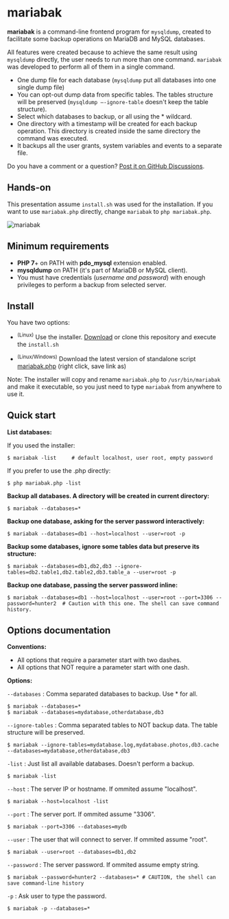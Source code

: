 # mariabak

**mariabak** is a command-line frontend program for `mysqldump`, created to facilitate some backup operations on MariaDB and MySQL databases.

All features were created because to achieve the same result using `mysqldump` directly, the user needs to run more than one command. `mariabak` was developed to perform all of them in a single command.

- One dump file for each database (`mysqldump` put all databases into one single dump file)
- You can opt-out dump data from specific tables. The tables structure will be preserved (`mysqldump –-ignore-table` doesn't keep the table structure).
- Select which databases to backup, or all using the * wildcard.
- One directory with a timestamp will be created for each backup operation. This directory is created inside the same directory the command was executed.
- It backups all the user grants, system variables and events to a separate file.

Do you have a comment or a question? [Post it on GitHub Discussions](https://github.com/llagerlof/mariabak/discussions).

## Hands-on

This presentation assume `install.sh` was used for the installation. If you want to use `mariabak.php` directly, change `mariabak` to `php mariabak.php`.

![mariabak](https://user-images.githubusercontent.com/193798/184143085-23380ab9-03da-4d66-8ba8-1aaa1650f3ea.gif)

## Minimum requirements

- **PHP 7**+ on PATH with **pdo_mysql** extension enabled.
- **mysqldump** on PATH (it's part of MariaDB or MySQL client).
- You must have credentials (_username and password_) with enough privileges to perform a backup from selected server.

## Install

You have two options:

- <sup>(Linux)</sup> Use the installer. [Download](https://github.com/llagerlof/mariabak/archive/refs/heads/master.zip) or clone this repository and execute the `install.sh`

- <sup>(Linux/Windows)</sup> Download the latest version of standalone script [mariabak.php](https://raw.githubusercontent.com/llagerlof/mariabak/master/mariabak.php) (right click, save link as)

Note: The installer will copy and rename `mariabak.php` to `/usr/bin/mariabak` and make it executable, so you just need to type `mariabak` from anywhere to use it.

## Quick start

**List databases:**

If you used the installer:

```shell
$ mariabak -list     # default localhost, user root, empty password
```

If you prefer to use the .php directly:

```shell
$ php mariabak.php -list
```

**Backup all databases. A directory will be created in current directory:**

```shell
$ mariabak --databases=*
```

**Backup one database, asking for the server password interactively:**

```shell
$ mariabak --databases=db1 --host=localhost --user=root -p
```

**Backup some databases, ignore some tables data but preserve its structure:**

```shell
$ mariabak --databases=db1,db2,db3 --ignore-tables=db2.table1,db2.table2,db3.table_a --user=root -p
```

**Backup one database, passing the server password inline:**

```shell
$ mariabak --databases=db1 --host=localhost --user=root --port=3306 --password=hunter2  # Caution with this one. The shell can save command history.
```

## Options documentation

**Conventions:**

- All options that require a parameter start with two dashes.
- All options that NOT require a parameter start with one dash.

**Options:**

`--databases` : Comma separated databases to backup. Use * for all.

```shell
$ mariabak --databases=*
$ mariabak --databases=mydatabase,otherdatabase,db3
```

`--ignore-tables` : Comma separated tables to NOT backup data. The table structure will be preserved.

```shell
$ mariabak --ignore-tables=mydatabase.log,mydatabase.photos,db3.cache --databases=mydatabase,otherdatabase,db3
```

`-list` : Just list all available databases. Doesn't perform a backup.

```shell
$ mariabak -list
```

`--host` : The server IP or hostname. If ommited assume "localhost".

```shell
$ mariabak --host=localhost -list
```

`--port` : The server port. If ommited assume "3306".

```shell
$ mariabak --port=3306 --databases=mydb
```

`--user` : The user that will connect to server. If ommited assume "root".

```shell
$ mariabak --user=root --databases=db1,db2
```

`--password` : The server password. If ommited assume empty string.

```shell
$ mariabak --password=hunter2 --databases=* # CAUTION, the shell can save command-line history
```

`-p` : Ask user to type the password.

```shell
$ mariabak -p --databases=*
```
